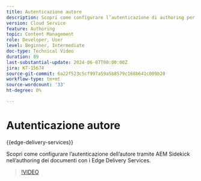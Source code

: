 ```yaml
---
title: Autenticazione autore
description: Scopri come configurare l’autenticazione di authoring per utilizzare il Sidekick in Edge Delivery.
version: Cloud Service
feature: Authoring
topic: Content Management
role: Developer, User
level: Beginner, Intermediate
doc-type: Technical Video
duration: 89
last-substantial-update: 2024-06-07T00:00:00Z
jira: KT-15674
source-git-commit: 6a22f523c5cf997a59a5b8579c168b641c009b20
workflow-type: tm+mt
source-wordcount: '33'
ht-degree: 0%

---
```



# Autenticazione autore

{{edge-delivery-services}}

Scopri come configurare l’autenticazione dell’autore tramite AEM Sidekick nell’authoring dei documenti con i Edge Delivery Services.

>[!VIDEO](https://video.tv.adobe.com/v/3429594/?learn=on)
